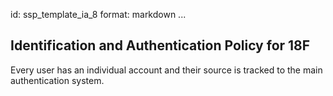 id: ssp_template_ia_8
format: markdown
...
## Identification and Authentication Policy for 18F

Every user has an individual account and their source is tracked to the main authentication system.
